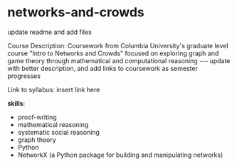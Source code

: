 # networks-and-crowds
update readme and add files

Course Description: Coursework from Columbia University's graduate level course "Intro to Networks and Crowds" focused on exploring graph and game theory through mathematical and computational reasoning --- update with better description, and add links to coursework as semester progresses

Link to syllabus: insert link here

**skills**:
- proof-writing
- mathematical reasoning
- systematic social reasoning
- graph theory
- Python
- NetworkX (a Python package for building and manipulating networks)
